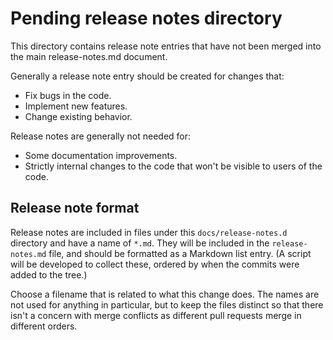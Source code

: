 # Pending release notes directory

This directory contains release note entries that have not been merged
into the main release-notes.md document.

Generally a release note entry should be created for changes that:

- Fix bugs in the code.
- Implement new features.
- Change existing behavior.

Release notes are generally not needed for:

- Some documentation improvements.
- Strictly internal changes to the code that won't be visible to users
  of the code.

## Release note format

Release notes are included in files under this `docs/release-notes.d`
directory and have a name of `*.md`.  They will be included in the
`release-notes.md` file, and should be formatted as a Markdown list
entry.  (A script will be developed to collect these, ordered by when
the commits were added to the tree.)

Choose a filename that is related to what this change does.  The names
are not used for anything in particular, but to keep the files
distinct so that there isn't a concern with merge conflicts as
different pull requests merge in different orders.

